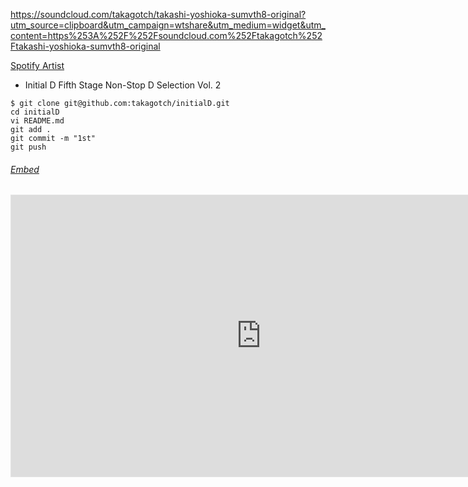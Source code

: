 https://soundcloud.com/takagotch/takashi-yoshioka-sumvth8-original?utm_source=clipboard&utm_campaign=wtshare&utm_medium=widget&utm_content=https%253A%252F%252Fsoundcloud.com%252Ftakagotch%252Ftakashi-yoshioka-sumvth8-original

[Spotify Artist](https://artists.spotify.com/c/en/team/access/artist?flow_ctx=ea0bd875-8ea0-4910-9056-d82ddbade2e7%3A1703537750)

- Initial D Fifth Stage Non-Stop D Selection Vol. 2


```
$ git clone git@github.com:takagotch/initialD.git
cd initialD
vi README.md
git add .
git commit -m "1st"
git push
```

###### [Embed](https://qiita.com/Qiita/items/612e2e149b9f9451c144)
<iframe style="border: 1px solid rgba(0, 0, 0, 0.1);" height="450" width="800" src="https://www.figma.com/embed?embed_host=astra&url=https://www.figma.com/file/LKQ4FJ4bTnCSjedbRpk931/Sample-File" allowfullscreen />

```
X（Twitter）
CodeSandbox
CodePen
GitHub Gist
Asciinema
Figma
Speaker Deck
SlideShare
Google Slide
Docswell
YouTube
```



